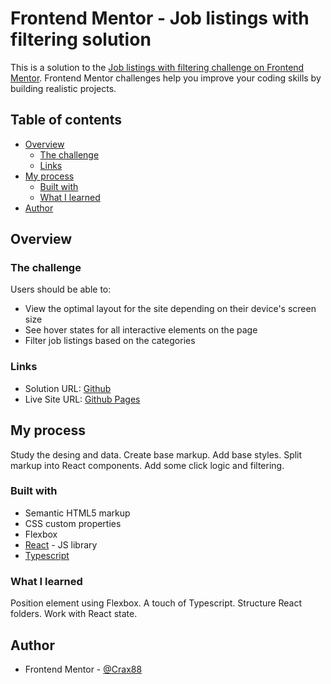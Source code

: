 # Frontend Mentor - Job listings with filtering solution

This is a solution to the [Job listings with filtering challenge on Frontend Mentor](https://www.frontendmentor.io/challenges/job-listings-with-filtering-ivstIPCt). Frontend Mentor challenges help you improve your coding skills by building realistic projects.

## Table of contents

- [Overview](#overview)
  - [The challenge](#the-challenge)
  - [Links](#links)
- [My process](#my-process)
  - [Built with](#built-with)
  - [What I learned](#what-i-learned)
- [Author](#author)

## Overview

### The challenge

Users should be able to:

- View the optimal layout for the site depending on their device's screen size
- See hover states for all interactive elements on the page
- Filter job listings based on the categories

### Links

- Solution URL: [Github](https://github.com/Crax88/Frontend-Mentor-job-listing)
- Live Site URL: [Github Pages](https://crax88.github.io/Frontend-Mentor-job-listing/)

## My process

Study the desing and data.
Create base markup.
Add base styles.
Split markup into React components.
Add some click logic and filtering.

### Built with

- Semantic HTML5 markup
- CSS custom properties
- Flexbox
- [React](https://reactjs.org/) - JS library
- [Typescript](https://www.typescriptlang.org/)

### What I learned

Position element using Flexbox. A touch of Typescript. Structure React folders.
Work with React state.

## Author

- Frontend Mentor - [@Crax88](https://www.frontendmentor.io/profile/Crax88)
